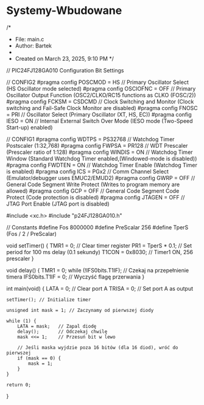 # Systemy-Wbudowane
 
/*
 * File:   main.c
 * Author: Bartek
 *
 * Created on March 23, 2025, 9:10 PM
 */

// PIC24FJ128GA010 Configuration Bit Settings

// CONFIG2
#pragma config POSCMOD = HS             // Primary Oscillator Select (HS Oscillator mode selected)
#pragma config OSCIOFNC = OFF           // Primary Oscillator Output Function (OSC2/CLKO/RC15 functions as CLKO (FOSC/2))
#pragma config FCKSM = CSDCMD           // Clock Switching and Monitor (Clock switching and Fail-Safe Clock Monitor are disabled)
#pragma config FNOSC = PRI              // Oscillator Select (Primary Oscillator (XT, HS, EC))
#pragma config IESO = ON                // Internal External Switch Over Mode (IESO mode (Two-Speed Start-up) enabled)

// CONFIG1
#pragma config WDTPS = PS32768          // Watchdog Timer Postscaler (1:32,768)
#pragma config FWPSA = PR128            // WDT Prescaler (Prescaler ratio of 1:128)
#pragma config WINDIS = ON              // Watchdog Timer Window (Standard Watchdog Timer enabled,(Windowed-mode is disabled))
#pragma config FWDTEN = ON              // Watchdog Timer Enable (Watchdog Timer is enabled)
#pragma config ICS = PGx2               // Comm Channel Select (Emulator/debugger uses EMUC2/EMUD2)
#pragma config GWRP = OFF               // General Code Segment Write Protect (Writes to program memory are allowed)
#pragma config GCP = OFF                // General Code Segment Code Protect (Code protection is disabled)
#pragma config JTAGEN = OFF             // JTAG Port Enable (JTAG port is disabled)

#include <xc.h>
#include "p24FJ128GA010.h"

// Constants
#define Fos 8000000
#define PreScalar 256
#define TperS (Fos / 2 / PreScalar)

void setTimer() {
    TMR1 = 0;         // Clear timer register
    PR1 = TperS * 0.1; // Set period for 100 ms delay (0.1 sekundy)
    T1CON = 0x8030;   // Timer1 ON, 256 prescaler
}

void delay() {
    TMR1 = 0;
    while (!IFS0bits.T1IF); // Czekaj na przepełnienie timera
    IFS0bits.T1IF = 0;      // Wyczyść flagę przerwania
}

int main(void) {
    LATA = 0;  // Clear port A
    TRISA = 0; // Set port A as output

    setTimer(); // Initialize timer

    unsigned int mask = 1; // Zaczynamy od pierwszej diody

    while (1) {
        LATA = mask;   // Zapal diodę
        delay();       // Odczekaj chwilę
        mask <<= 1;    // Przesuń bit w lewo

        // Jeśli maska wyjdzie poza 16 bitów (dla 16 diod), wróć do pierwszej
        if (mask == 0) {
            mask = 1;
        }
    }

    return 0;
}
